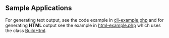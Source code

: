 ## Sample Applications

For generating text output, see the code example in [cli-example.php](cli-example.php) and for generating **HTML** output see the example in 
[html-example.php](html-example.php) which uses the class [BuildHtml](src/BuildHtml.php).
